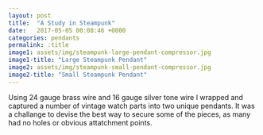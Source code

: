 ```yaml
---
layout: post
title:  "A Study in Steampunk"
date:   2017-05-05 00:08:46 +0000
categories: pendants
permalink: :title
image1: assets/img/steampunk-large-pendant-compressor.jpg
image1-title: "Large Steampunk Pendant"
image2: assets/img/steampunk-small-pendant-compressor.jpg
image2-title: "Small Steampunk Pendant"
---
```

Using 24 gauge brass wire and 16 gauge silver tone wire I wrapped and captured a number of vintage watch parts into two unique pendants. It was a challange to devise the best way to secure some of the pieces, as many had no holes or obvious attatchment points.